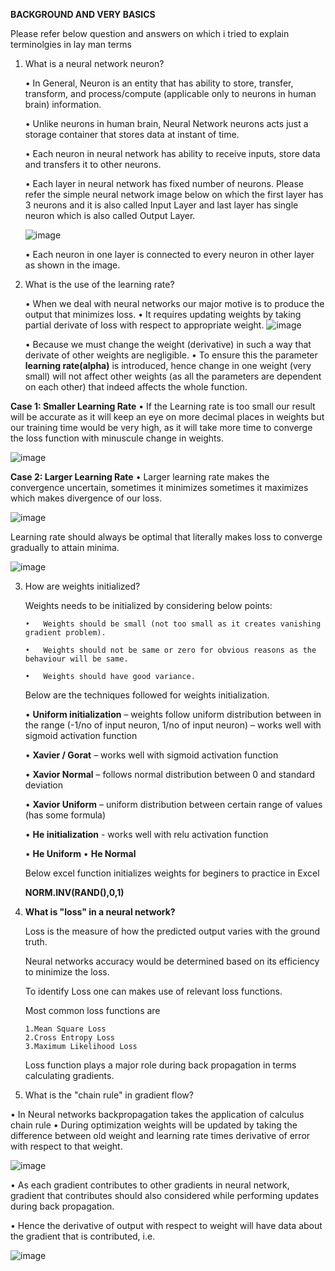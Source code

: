 **BACKGROUND AND VERY BASICS**
                                                                              
Please refer below question and answers on which i tried to explain terminolgies in lay man terms

1.  What is a neural network neuron?

      •	In General, Neuron is an entity that has ability to store, transfer, transform, and process/compute (applicable only to neurons in human brain) information.

      •	Unlike neurons in human brain, Neural Network neurons acts just a storage container that stores data at instant of time.

      •	Each neuron in neural network has ability to receive inputs, store data and transfers it to other neurons.

      •	Each layer in neural network has fixed number of neurons. Please refer the simple neural network image below on which the first layer has 3 neurons and it is also called           Input Layer and last layer has single neuron which is also called Output Layer.

      ![image](https://user-images.githubusercontent.com/55537646/117194714-0b702a80-ae02-11eb-8941-e69af03ed1e9.png)

      •	Each neuron in one layer is connected to every neuron in other layer as shown in the image.

2. What is the use of the learning rate?

    •	When we deal with neural networks our major motive is to produce the output that minimizes loss.
    •	It requires updating weights by taking partial derivate of loss with respect to appropriate weight.
                                 ![image](https://user-images.githubusercontent.com/55537646/117194832-2fcc0700-ae02-11eb-9fa0-f378fa03b8f3.png)
         
    •	Because we must change the weight (derivative) in such a way that derivate of other weights are negligible.
    •	To ensure this the parameter **learning rate(alpha)** is introduced, hence change in one weight (very small) will not affect other weights (as all the parameters are dependent       on each other) that indeed affects the whole function.

**Case 1: Smaller Learning Rate**
    •	If the Learning rate is too small our result will be accurate as it will keep an eye on more decimal places in weights but our training time would be very high, as it will       take more time to converge the loss function with minuscule change in weights.
    
![image](https://user-images.githubusercontent.com/55537646/117195518-fba51600-ae02-11eb-8f5b-f6fb64fe887e.png)


**Case 2:  Larger Learning Rate**
    •	Larger learning rate makes the convergence uncertain, sometimes it minimizes sometimes it maximizes which makes divergence of our loss.
    
![image](https://user-images.githubusercontent.com/55537646/117195500-f6e06200-ae02-11eb-8cc4-efde6221df87.png)


Learning rate should always be optimal that literally makes loss to converge gradually to attain minima.

![image](https://user-images.githubusercontent.com/55537646/117195337-ca2c4a80-ae02-11eb-96b4-7b40862f9764.png)


3.	How are weights initialized?

      Weights needs to be initialized by considering below points:
      
        •	Weights should be small (not too small as it creates vanishing gradient problem).
        
        •	Weights should not be same or zero for obvious reasons as the behaviour will be same.
        
        •	Weights should have good variance.
        
    Below are the techniques followed for weights initialization.
      
    •	**Uniform initialization** – weights follow uniform distribution between in the range (-1/no of input neuron, 1/no of input neuron) – works well with sigmoid                     activation function
        
    •	**Xavier / Gorat**  – works well with sigmoid activation function
        
      •	**Xavior Normal**  – follows normal distribution between 0 and standard deviation
      
      •	**Xavior Uniform** – uniform distribution between certain range of values (has some formula)
            
    •	**He initialization** - works well with relu activation function
        
      • **He Uniform**
      •	**He Normal**
            
      Below excel function initializes weights for beginers to practice in Excel 
      
      **NORM.INV(RAND(),0,1)**
      
4.	**What is "loss" in a neural network?**
     
     Loss is the measure of how the predicted output varies with the ground truth.
     
     Neural networks accuracy would be determined based on its efficiency to minimize the loss. 

     To identify Loss one can makes use of relevant loss functions.

     Most common loss functions are
       
        1.Mean Square Loss
        2.Cross Entropy Loss
        3.Maximum Likelihood Loss

     Loss function plays a major role during back propagation in terms calculating gradients.

5. What is the "chain rule" in gradient flow?

•	In Neural networks backpropagation takes the application of calculus chain rule 
•	During optimization weights will be updated by taking the difference between old weight and learning rate times derivative of error with respect to that weight.

   ![image](https://user-images.githubusercontent.com/55537646/117281558-672dc880-ae81-11eb-81d9-d559332c500c.png)


•	As each gradient contributes to other gradients in neural network, gradient that contributes should also considered while performing updates during back propagation. 	
                                          
•	Hence the derivative of output with respect to weight will have data about the gradient that is contributed, i.e. 
               
   ![image](https://user-images.githubusercontent.com/55537646/117281592-701e9a00-ae81-11eb-8a47-2e86e49d7abe.png)


